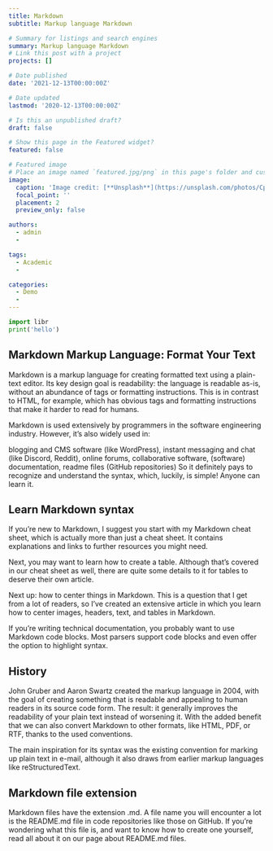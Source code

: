 ```yaml
---
title: Markdown
subtitle: Markup language Markdown

# Summary for listings and search engines
summary: Markup language Markdown
# Link this post with a project
projects: []

# Date published
date: '2021-12-13T00:00:00Z'

# Date updated
lastmod: '2020-12-13T00:00:00Z'

# Is this an unpublished draft?
draft: false

# Show this page in the Featured widget?
featured: false

# Featured image
# Place an image named `featured.jpg/png` in this page's folder and customize its options here.
image:
  caption: 'Image credit: [**Unsplash**](https://unsplash.com/photos/CpkOjOcXdUY)'
  focal_point: ''
  placement: 2
  preview_only: false

authors:
  - admin
  - 

tags:
  - Academic
  - 

categories:
  - Demo
  - 
---
```


```python
import libr
print('hello')
```

## Markdown Markup Language: Format Your Text

Markdown is a markup language for creating formatted text using a plain-text editor. Its key design goal is readability: the language is readable as-is, without an abundance of tags or formatting instructions. This is in contrast to HTML, for example, which has obvious tags and formatting instructions that make it harder to read for humans.

Markdown is used extensively by programmers in the software engineering industry. However, it’s also widely used in:

blogging and CMS software (like WordPress), instant messaging and chat (like Discord, Reddit), online forums, collaborative software, (software) documentation, readme files (GitHub repositories) So it definitely pays to recognize and understand the syntax, which, luckily, is simple! Anyone can learn it.

## Learn Markdown syntax

If you’re new to Markdown, I suggest you start with my Markdown cheat sheet, which is actually more than just a cheat sheet. It contains explanations and links to further resources you might need.

Next, you may want to learn how to create a table. Although that’s covered in our cheat sheet as well, there are quite some details to it for tables to deserve their own article.

Next up: how to center things in Markdown. This is a question that I get from a lot of readers, so I’ve created an extensive article in which you learn how to center images, headers, text, and tables in Markdown.

If you’re writing technical documentation, you probably want to use Markdown code blocks. Most parsers support code blocks and even offer the option to highlight syntax.

## History

John Gruber and Aaron Swartz created the markup language in 2004, with the goal of creating something that is readable and appealing to human readers in its source code form. The result: it generally improves the readability of your plain text instead of worsening it. With the added benefit that we can also convert Markdown to other formats, like HTML, PDF, or RTF, thanks to the used conventions.

The main inspiration for its syntax was the existing convention for marking up plain text in e-mail, although it also draws from earlier markup languages like reStructuredText.

## Markdown file extension

Markdown files have the extension .md. A file name you will encounter a lot is the README.md file in code repositories like those on GitHub. If you’re wondering what this file is, and want to know how to create one yourself, read all about it on our page about README.md files.

